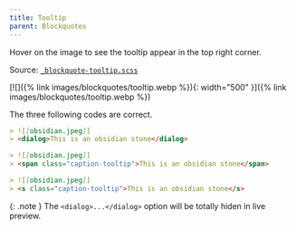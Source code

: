 ```yaml
---
title: Tooltip
parent: Blockquotes
---
```


Hover on the image to see the tooltip appear in the top right corner.

Source: [`_blockquote-tooltip.scss`](https://github.com/ElsaTam/obsidian-fancy-a-story/blob/main/scss/editor/blockquotes/_blockquote-tooltip.scss)

[![]({% link images/blockquotes/tooltip.webp %}){: width="500" }]({% link images/blockquotes/tooltip.webp %})

The three following codes are correct.


```markdown
> ![[obsidian.jpeg]]
> <dialog>This is an obsidian stone</dialog>
```

```markdown
> ![[obsidian.jpeg]]
> <span class="caption-tooltip">This is an obsidian stone</span>
```

```markdown
> ![[obsidian.jpeg]]
> <s class="caption-tooltip">This is an obsidian stone</s>
```

{: .note }
The `<dialog>...</dialog>` option will be totally hiden in live preview.